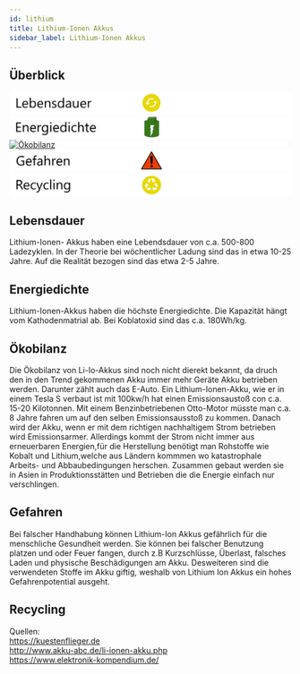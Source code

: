 ```yaml
---
id: lithium
title: Lithium-Ionen Akkus
sidebar_label: Lithium-Ionen Akkus
---
```


## Überblick

[![Lebensdauer](assets/lebensdauer_gelb.png)](#lebensdauer)
[![Energiedichte](assets/Energiedichte_voll.png)](#energiedichte)
[![Ökobilanz](assets/Ökobilanz_rot.png)](#ökobilanz)
[![Gefahren](assets/Gefahren_rot.png)](#gefahren)
[![Recycling](assets/Recycling_gelb.png)](#recycling)

## Lebensdauer

Lithium-Ionen- Akkus haben eine Lebendsdauer von c.a. 500-800 Ladezyklen. In der Theorie bei wöchentlicher Ladung sind das in etwa 10-25 Jahre. Auf die Realität bezogen sind das etwa 2-5 Jahre.

## Energiedichte

Lithium-Ionen-Akkus haben die höchste Energiedichte. Die Kapazität hängt vom Kathodenmatrial ab. Bei Koblatoxid sind das c.a. 180Wh/kg.

## Ökobilanz

Die Ökobilanz von Li-Io-Akkus sind noch nicht dierekt bekannt, da druch den in den Trend gekommenen Akku immer mehr Geräte Akku betrieben werden. Darunter zählt auch das E-Auto. Ein Lithium-Ionen-Akku, wie er in einem Tesla S verbaut ist mit 100kw/h hat einen Emissionsaustoß con c.a. 15-20 Kilotonnen. Mit einem Benzinbetriebenen Otto-Motor müsste man c.a. 8 Jahre fahren um auf den selben Emissionsausstoß zu kommen. Danach wird der Akku, wenn er mit dem richtigen nachhaltigem Strom betrieben wird Emissionsarmer. Allerdings kommt der Strom nicht immer aus erneuerbaren Energien,für die Herstellung benötigt man Rohstoffe wie Kobalt und Lithium,welche aus Ländern kommmen wo katastrophale Arbeits- und Abbaubedingungen herschen. Zusammen gebaut werden sie in Asien in Produktionsstätten und Betrieben die die Energie einfach nur verschlingen. 

## Gefahren

Bei falscher Handhabung können Lithium-Ion Akkus gefährlich für die 
menschliche Gesundheit werden. Sie können bei falscher Benutzung platzen 
und oder Feuer fangen, durch z.B Kurzschlüsse, Überlast, falsches Laden und physische
Beschädigungen am Akku. Desweiteren sind die verwendeten Stoffe im Akku giftig, weshalb von Lithium Ion Akkus ein hohes Gefahrenpotential ausgeht.

## Recycling



Quellen:<br/>
https://kuestenflieger.de<br/>
http://www.akku-abc.de/li-ionen-akku.php<br/>
https://www.elektronik-kompendium.de/